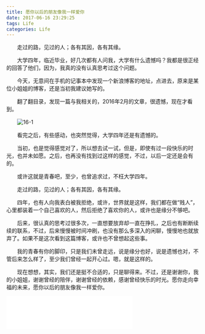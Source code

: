 ```yaml
---
title: 愿你以后的朋友像我一样爱你
date: 2017-06-16 23:29:25
tags: Life
categories: Life
---
```


　　走过的路，见过的人；各有其因，各有其缘。

<!--more-->

　　大学四年，临近毕业，好几次都有人问我，大学有什么遗憾吗？我都是很正经的回答了他们，因为，我真的没有认真思考过这个问题。

　　今天，无意间在手机的记事本中发现一个新浪博客的地址，点进去，原来是某位小姐姐的博客，还是当初我建议她写的。

　　翻了翻目录，发现一篇与我相关的，2016年2月的文章，很遗憾，现在才看到。

　　![16-1](http://ohe7ixo05.bkt.clouddn.com/2017/6/16-1.png)

　　看完之后，有些感动，也突然觉得，大学四年还是有遗憾的。

　　当初，也是觉得感觉对了，所以想去试一试，但是，即使有过一段快乐的时光，也并未如愿。之后，也再没有找到过这样的感觉，不过，以后一定还是会有的。

　　或许这就是青春吧，至少，也曾追求过，不枉大学四年。

　　走过的路，见过的人；各有其因，各有其缘。

　　四年，也有人向我表白被我拒绝，或许，世界就是这样，我们都在做“贱人”，心里都装着一个自己喜欢的人，然后拒绝了喜欢你的人，或许也是缘分不够吧。

　　后来，很认真的思考过很多次，一直想要放弃却一直在挣扎，之后也有断断续续的联系，不过，后来慢慢被时间冲刷，也没有那么多深入的闲聊，慢慢地也就放弃了。如果不是这次看到这篇博客，或许也不曾想起这些事。

　　我的青春有你的脚印，只是我们未曾走远，说是缘分也好，说是遗憾也对，不管后来怎么样了，至少我们曾经一起开心过。嗯，就是这样的。

　　现在想想，其实，我们还是挺不合适的，只是聊得来。不过，还是谢谢你，我的小姐姐，谢谢曾经的陪伴，谢谢曾经的依赖，感谢曾经快乐的时光。愿你走向幸福的未来，愿你以后的朋友像我一样爱你。

<iframe frameborder="no" border="0" marginwidth="0" marginheight="0" width=330 height=86 src="//music.163.com/outchain/player?type=2&id=413829644&auto=1&height=66"></iframe>